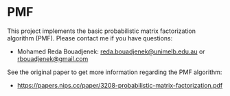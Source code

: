 # PMF
This project implements the basic probabilistic matrix factorization algorithm (PMF).
Please contact me if you have questions:
- Mohamed Reda Bouadjenek: reda.bouadjenek@unimelb.edu.au or rbouadjenek@gmail.com 


See the original paper to get more information regarding the PMF algorithm:
- https://papers.nips.cc/paper/3208-probabilistic-matrix-factorization.pdf
